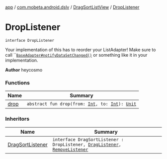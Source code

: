 [app](../../../index.md) / [com.mobeta.android.dslv](../../index.md) / [DragSortListView](../index.md) / [DropListener](.)

# DropListener

`interface DropListener`

Your implementation of this has to reorder your ListAdapter! Make sure to call ``[`BaseAdapter#notifyDataSetChanged()`](#) or something like it in your implementation.

**Author**
heycosmo

### Functions

| Name | Summary |
|---|---|
| [drop](drop.md) | `abstract fun drop(from: `[`Int`](https://kotlinlang.org/api/latest/jvm/stdlib/kotlin/-int/index.html)`, to: `[`Int`](https://kotlinlang.org/api/latest/jvm/stdlib/kotlin/-int/index.html)`): `[`Unit`](https://kotlinlang.org/api/latest/jvm/stdlib/kotlin/-unit/index.html) |

### Inheritors

| Name | Summary |
|---|---|
| [DragSortListener](../-drag-sort-listener.md) | `interface DragSortListener : DropListener, `[`DragListener`](../-drag-listener/index.md)`, `[`RemoveListener`](../-remove-listener/index.md) |
